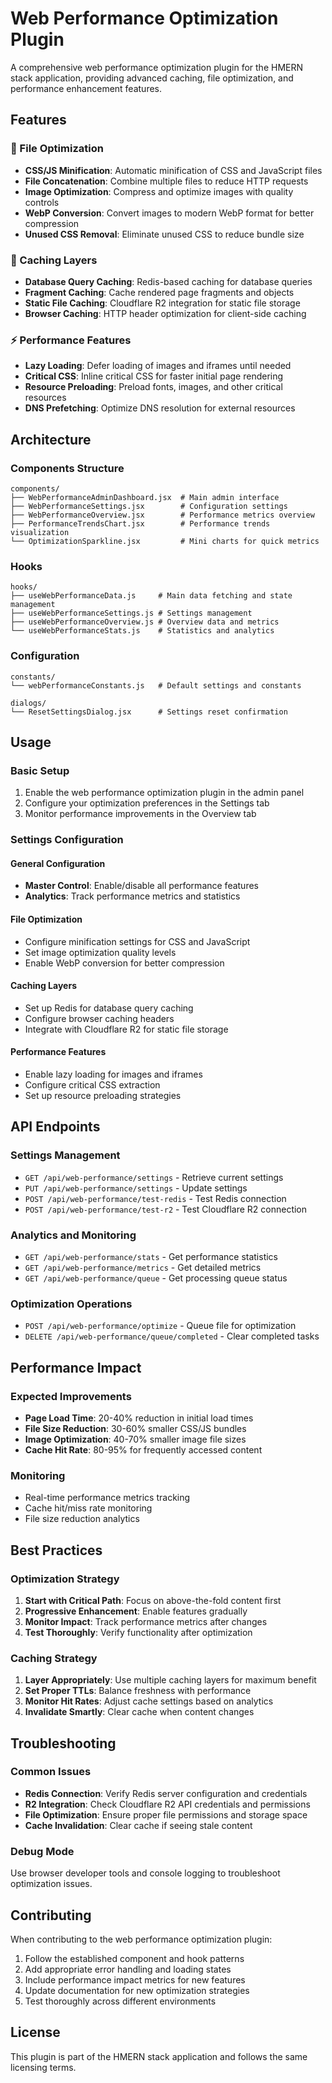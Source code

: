 # Web Performance Optimization Plugin

A comprehensive web performance optimization plugin for the HMERN stack application, providing advanced caching, file optimization, and performance enhancement features.

## Features

### 🚀 File Optimization

- **CSS/JS Minification**: Automatic minification of CSS and JavaScript files
- **File Concatenation**: Combine multiple files to reduce HTTP requests
- **Image Optimization**: Compress and optimize images with quality controls
- **WebP Conversion**: Convert images to modern WebP format for better compression
- **Unused CSS Removal**: Eliminate unused CSS to reduce bundle size

### 💾 Caching Layers

- **Database Query Caching**: Redis-based caching for database queries
- **Fragment Caching**: Cache rendered page fragments and objects
- **Static File Caching**: Cloudflare R2 integration for static file storage
- **Browser Caching**: HTTP header optimization for client-side caching

### ⚡ Performance Features

- **Lazy Loading**: Defer loading of images and iframes until needed
- **Critical CSS**: Inline critical CSS for faster initial page rendering
- **Resource Preloading**: Preload fonts, images, and other critical resources
- **DNS Prefetching**: Optimize DNS resolution for external resources

## Architecture

### Components Structure

```
components/
├── WebPerformanceAdminDashboard.jsx  # Main admin interface
├── WebPerformanceSettings.jsx        # Configuration settings
├── WebPerformanceOverview.jsx        # Performance metrics overview
├── PerformanceTrendsChart.jsx        # Performance trends visualization
└── OptimizationSparkline.jsx         # Mini charts for quick metrics
```

### Hooks

```
hooks/
├── useWebPerformanceData.js     # Main data fetching and state management
├── useWebPerformanceSettings.js # Settings management
├── useWebPerformanceOverview.js # Overview data and metrics
└── useWebPerformanceStats.js    # Statistics and analytics
```

### Configuration

```
constants/
└── webPerformanceConstants.js   # Default settings and constants

dialogs/
└── ResetSettingsDialog.jsx      # Settings reset confirmation
```

## Usage

### Basic Setup

1. Enable the web performance optimization plugin in the admin panel
2. Configure your optimization preferences in the Settings tab
3. Monitor performance improvements in the Overview tab

### Settings Configuration

#### General Configuration

- **Master Control**: Enable/disable all performance features
- **Analytics**: Track performance metrics and statistics

#### File Optimization

- Configure minification settings for CSS and JavaScript
- Set image optimization quality levels
- Enable WebP conversion for better compression

#### Caching Layers

- Set up Redis for database query caching
- Configure browser caching headers
- Integrate with Cloudflare R2 for static file storage

#### Performance Features

- Enable lazy loading for images and iframes
- Configure critical CSS extraction
- Set up resource preloading strategies

## API Endpoints

### Settings Management

- `GET /api/web-performance/settings` - Retrieve current settings
- `PUT /api/web-performance/settings` - Update settings
- `POST /api/web-performance/test-redis` - Test Redis connection
- `POST /api/web-performance/test-r2` - Test Cloudflare R2 connection

### Analytics and Monitoring

- `GET /api/web-performance/stats` - Get performance statistics
- `GET /api/web-performance/metrics` - Get detailed metrics
- `GET /api/web-performance/queue` - Get processing queue status

### Optimization Operations

- `POST /api/web-performance/optimize` - Queue file for optimization
- `DELETE /api/web-performance/queue/completed` - Clear completed tasks

## Performance Impact

### Expected Improvements

- **Page Load Time**: 20-40% reduction in initial load times
- **File Size Reduction**: 30-60% smaller CSS/JS bundles
- **Image Optimization**: 40-70% smaller image file sizes
- **Cache Hit Rate**: 80-95% for frequently accessed content

### Monitoring

- Real-time performance metrics tracking
- Cache hit/miss rate monitoring
- File size reduction analytics

## Best Practices

### Optimization Strategy

1. **Start with Critical Path**: Focus on above-the-fold content first
2. **Progressive Enhancement**: Enable features gradually
3. **Monitor Impact**: Track performance metrics after changes
4. **Test Thoroughly**: Verify functionality after optimization

### Caching Strategy

1. **Layer Appropriately**: Use multiple caching layers for maximum benefit
2. **Set Proper TTLs**: Balance freshness with performance
3. **Monitor Hit Rates**: Adjust cache settings based on analytics
4. **Invalidate Smartly**: Clear cache when content changes

## Troubleshooting

### Common Issues

- **Redis Connection**: Verify Redis server configuration and credentials
- **R2 Integration**: Check Cloudflare R2 API credentials and permissions
- **File Optimization**: Ensure proper file permissions and storage space
- **Cache Invalidation**: Clear cache if seeing stale content

### Debug Mode

Use browser developer tools and console logging to troubleshoot optimization issues.

## Contributing

When contributing to the web performance optimization plugin:

1. Follow the established component and hook patterns
2. Add appropriate error handling and loading states
3. Include performance impact metrics for new features
4. Update documentation for new optimization strategies
5. Test thoroughly across different environments

## License

This plugin is part of the HMERN stack application and follows the same licensing terms.
